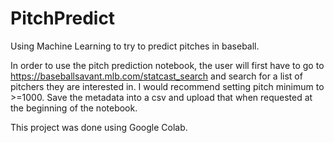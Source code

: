 # PitchPredict
Using Machine Learning to try to predict pitches in baseball.

In order to use the pitch prediction notebook, the user will first have to go to https://baseballsavant.mlb.com/statcast_search and search for a list of pitchers they are interested in. I would recommend setting pitch minimum to >=1000. Save the metadata into a csv and upload that when requested at the beginning of the notebook.

This project was done using Google Colab.
